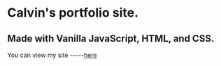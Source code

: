 # Calvin's portfolio site. 
## Made with Vanilla JavaScript, HTML, and CSS.

You can view my site -----[here](https://calvinalee2006.github.io/Codecademy-Portfolio-Page/ "Portfolio Page")